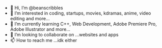 - 👋 Hi, I’m @beanscribbles
- 👀 I’m interested in coding, startups, movies, kdramas, anime, video editing and more...
- 🌱 I’m currently learning C++, Web Development, Adobe Premiere Pro, Adobe Illustrator and more...
- 💞️ I’m looking to collaborate on ...websites and apps
- 📫 How to reach me ...idk either

<!---
beanscribbles/beanscribbles is a ✨ special ✨ repository because its `README.md` (this file) appears on your GitHub profile.
You can click the Preview link to take a look at your changes.
--->
